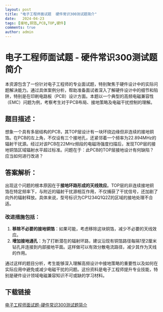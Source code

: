 ```yaml
---
layout: post
title: "电子工程师面试题  硬件常识300测试题简介"
date:   2024-04-23
tags: [接地,铜箔,PCB,TOP,硬件]
comments: true
author: admin
---
```

# 电子工程师面试题 - 硬件常识300测试题简介

本资源包含了一份针对电子工程师的专业面试题，特别聚焦于硬件设计中的实际问题解决能力。通过具体案例分析，帮助准备面试者深入了解硬件设计中的细节和陷阱，特别是在印刷电路板（PCB）设计方面。本题以一个典型的高频电磁兼容性（EMC）问题为例，考察考生对于PCB布局、接地策略及电磁干扰控制的理解。

## 题目描述：

想象一个具有多层结构的PCB，其TOP层设计有一块环绕边缘但非连续的接地铜箔。在PCB的左上角，不仅设有三个接地孔，还紧邻着一个频率为22.894MHz的辐射干扰源。经过对该PCB在22MHz频段的电磁场强度扫描后，发现TOP层的接地铜箔区域辐射水平超过标准。问题在于：此PCB的TOP层接地设计有何缺陷？应当如何进行改进？

## 答案解析：

出现这个问题的根本原因在于**接地环路形成的天线效应**。TOP层的非连续接地铜箔在特定频率下，与附近的辐射干扰源相互作用，不仅捕获了干扰信号，还加剧了向外的辐射释放。具体来说，型号标识为CP1234Q1Q2Z的区域的接地处理不合适。

### 改进措施包括：

1. **移除不必要的接地铜箔**：如果可能，考虑移除这块铜箔，减少不必要的天线效应。
2. **增加接地通孔**：为了打断潜在的辐射环路，建议沿现有铜箔路径每隔1至2厘米钻孔并连接到内部接地平面。这样做可以有效分散电流路径，减少其作为天线的作用。

通过这样的题目分析，考生能够深入理解高频设计中接地策略的重要性以及如何在实际应用中避免或减少电磁干扰的问题。这份资料是电子工程师提升专业技能，特别是硬件设计领域电磁兼容知识不可或缺的学习材料。

## 下载链接

[电子工程师面试题-硬件常识300测试题简介](https://pan.quark.cn/s/244ccfc55ebe)